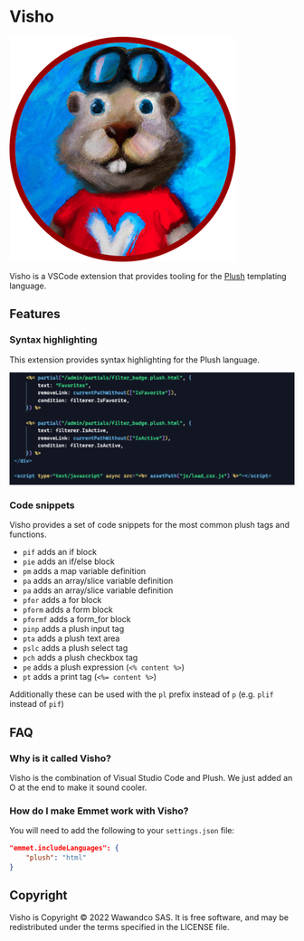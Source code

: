 # Visho

![Logo](https://raw.githubusercontent.com/wawandco/visho/main/assets/visho.png)

Visho is a VSCode extension that provides tooling for the [Plush](https://github.com/gobuffalo/plush) templating language. 

## Features

### Syntax highlighting
This extension provides syntax highlighting for the Plush language.

![Preview](https://raw.githubusercontent.com/wawandco/visho/main/assets/syntax-highlight.png)
### Code snippets

Visho provides a set of code snippets for the most common plush tags and functions.

- `pif` adds an if block
- `pie` adds an if/else block
- `pm` adds a map variable definition
- `pa` adds an array/slice variable definition
- `pa` adds an array/slice variable definition
- `pfor` adds a for block
- `pform` adds a form block
- `pformf` adds a form_for block 
- `pinp` adds a plush input tag
- `pta` adds a plush text area
- `pslc` adds a plush select tag
- `pch` adds a plush checkbox tag
- `pe` adds a plush expression (`<% content %>`)
- `pt` adds a print tag (`<%= content %>`)

Additionally these can be used with the `pl` prefix instead of `p` (e.g. `plif` instead of `pif`)

## FAQ

### Why is it called Visho?

Visho is the combination of Visual Studio Code and Plush. We just added an O at the end to make it sound cooler.

### How do I make Emmet work with Visho?

You will need to add the following to your `settings.json` file:

```json
"emmet.includeLanguages": {
    "plush": "html"
}
```

## Copyright

Visho is Copyright © 2022 Wawandco SAS. It is free software, and may be redistributed under the terms specified in the LICENSE file.